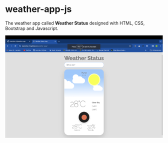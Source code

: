 # weather-app-js

The weather app called **Weather Status**    designed with HTML, CSS, Bootstrap and Javascript.


![weather app js](./img/img1.png)